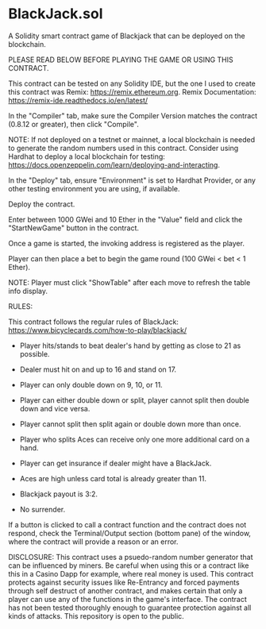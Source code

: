 # BlackJack.sol

A Solidity smart contract game of Blackjack that can be deployed on the blockchain.

PLEASE READ BELOW BEFORE PLAYING THE GAME OR USING THIS CONTRACT.

This contract can be tested on any Solidity IDE, but the one I used to create this contract was Remix: https://remix.ethereum.org. Remix Documentation: https://remix-ide.readthedocs.io/en/latest/

In the "Compiler" tab, make sure the Compiler Version matches the contract (0.8.12 or greater), then click "Compile".

NOTE: If not deployed on a testnet or mainnet, a local blockchain is needed to generate the random numbers used in this contract. Consider using Hardhat to deploy a local blockchain for testing: https://docs.openzeppelin.com/learn/deploying-and-interacting.

In the "Deploy" tab, ensure "Environment" is set to Hardhat Provider, or any other testing environment you are using, if available.

Deploy the contract.

Enter between 1000 GWei and 10 Ether in the "Value" field and click the "StartNewGame" button in the contract.

Once a game is started, the invoking address is registered as the player.

Player can then place a bet to begin the game round (100 GWei < bet < 1 Ether).

NOTE: Player must click "ShowTable" after each move to refresh the table info display.


RULES:

This contract follows the regular rules of BlackJack: https://www.bicyclecards.com/how-to-play/blackjack/

  * Player hits/stands to beat dealer's hand by getting as close to 21 as possible.

  * Dealer must hit on and up to 16 and stand on 17.
  
  * Player can only double down on 9, 10, or 11.

  * Player can either double down or split, player cannot split then double down and vice versa.

  * Player cannot split then split again or double down more than once.

  * Player who splits Aces can receive only one more additional card on a hand.

  * Player can get insurance if dealer might have a BlackJack.

  * Aces are high unless card total is already greater than 11.

  * Blackjack payout is 3:2.

  * No surrender.

If a button is clicked to call a contract function and the contract does not respond, check the Terminal/Output section (bottom pane) of the window, where the contract will provide a reason or an error.

DISCLOSURE: This contract uses a psuedo-random number generator that can be influenced by miners. Be careful when using this or a contract like this in a Casino Dapp for example, where real money is used. This contract protects against security issues like Re-Entrancy and forced payments through self destruct of another contract, and makes certain that only a player can use any of the functions in the game's interface. The contract has not been tested thoroughly enough to guarantee protection against all kinds of attacks. This repository is open to the public.
